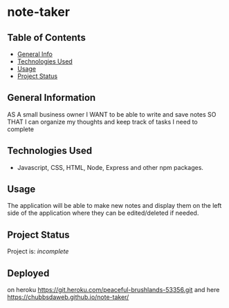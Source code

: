 # note-taker

## Table of Contents
* [General Info](#general-information)
* [Technologies Used](#technologies-used)
* [Usage](#usage)
* [Project Status](#project-status)
<!-- * [License](#license) -->
## General Information
AS A small business owner
I WANT to be able to write and save notes
SO THAT I can organize my thoughts and keep track of tasks I need to complete

<!-- You don't have to answer all the questions - just the ones relevant to your project. -->
## Technologies Used
- Javascript, CSS, HTML, Node, Express and other npm packages.

## Usage
The application will be able to make new notes and display them on the left side of the application where they can be edited/deleted if needed.
## Project Status
Project is: _incomplete_ 
## Deployed 
on heroku https://git.heroku.com/peaceful-brushlands-53356.git
and here https://chubbsdaweb.github.io/note-taker/

